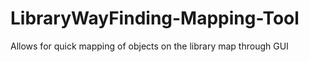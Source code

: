 # LibraryWayFinding-Mapping-Tool

Allows for quick mapping of objects on the library map through GUI
